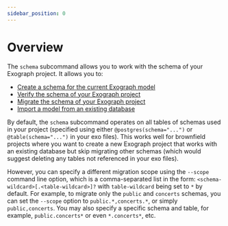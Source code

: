```yaml
---
sidebar_position: 0
---
```


# Overview

The `schema` subcommand allows you to work with the schema of your Exograph project. It allows you to:

- [Create a schema for the current Exograph model](./create.md)
- [Verify the schema of your Exograph project](./verify.md)
- [Migrate the schema of your Exograph project](./migrate.md)
- [Import a model from an existing database](./import.md)

By default, the `schema` subcommand operates on all tables of schemas used in your project (specified using either `@postgres(schema="...")` or `@table(schema="...")` in your exo files). This works well for brownfield projects where you want to create a new Exograph project that works with an existing database but skip migrating other schemas (which would suggest deleting any tables not referenced in your exo files). 

However, you can specify a different migration scope using the `--scope` command line option, which is a comma-separated list in the form: `<schema-wildcard>[.<table-wildcard>]?` with `table-wildcard` being set to `*` by default. For example, to migrate only the `public` and `concerts` schemas, you can set the `--scope` option to `public.*,concerts.*`, or simply `public,concerts`. You may also specify a specific schema and table, for example, `public.concerts*` or even `*.concerts*`, etc.


